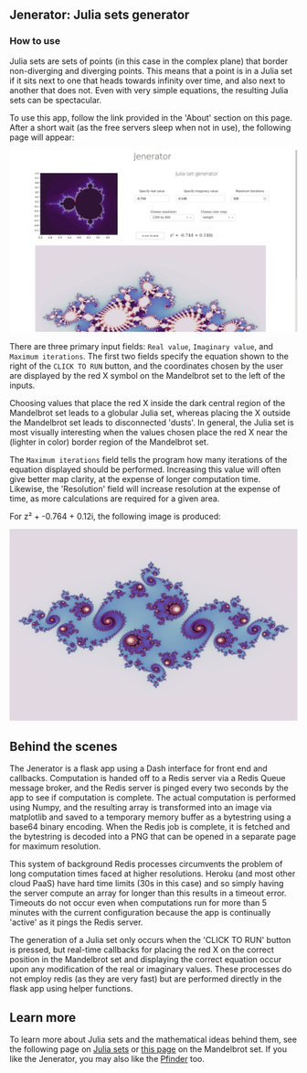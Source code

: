## Jenerator: Julia sets generator 

### How to use

Julia sets are sets of points (in this case in the complex plane) that border non-diverging and diverging points.  This means that a point is in a Julia set if it sits next to one that heads towards infinity over time, and also next to another that does not.  Even with very simple equations, the resulting Julia sets can be spectacular.

To use this app, follow the link provided in the 'About' section on this page.  After a short wait (as the free servers sleep when not in use), the following page will appear:

![screenshot](/assets/Screenshot_jenerator.png)

There are three primary input fields: `Real value`, `Imaginary value`, and `Maximum iterations`.  The first two fields specify the equation shown to the right of the `CLICK TO RUN` button, and the coordinates chosen by the user are displayed by the red X symbol on the Mandelbrot set to the left of the inputs.  

Choosing values that place the red X inside the dark central region of the Mandelbrot set leads to a globular Julia set, whereas placing the X outside the Mandelbrot set leads to disconnected 'dusts'. In general, the Julia set is most visually interesting when the values chosen place the red X near the (lighter in color) border region of the Mandelbrot set.

The `Maximum iterations` field tells the program how many iterations of the equation displayed should be performed.  Increasing this value will often give better map clarity, at the expense of longer computation time.  Likewise, the 'Resolution' field will increase resolution at the expense of time, as more calculations are required for a given area.

For z² + -0.764 + 0.12i, the following image is produced:

![image](/assets/julia.png)


## Behind the scenes

The Jenerator is a flask app using a Dash interface for front end and callbacks.  Computation is handed off to a Redis server via a Redis Queue message broker, and the Redis server is pinged every two seconds by the app to see if computation is complete.  The actual computation is performed using Numpy, and the resulting array is transformed into an image via matplotlib and saved to a temporary memory buffer as a bytestring using a base64 binary encoding.  When the Redis job is complete, it is fetched and the bytestring is decoded into a PNG that can be opened in a separate page for maximum resolution.  

This system of background Redis processes circumvents the problem of long computation times faced at higher resolutions.  Heroku (and most other cloud PaaS) have hard time limits (30s in this case) and so simply having the server compute an array for longer than this results in a timeout error.  Timeouts do not occur even when computations run for more than 5 minutes with the current configuration because the app is continually 'active' as it pings the Redis server.  

The generation of a Julia set only occurs when the 'CLICK TO RUN' button is pressed, but real-time callbacks for placing the red X on the correct position in the Mandelbrot set and displaying the correct equation occur upon any modification of the real or imaginary values.  These processes do not employ redis (as they are very fast) but are performed directly in the flask app using helper functions.  


## Learn more

To learn more about Julia sets and the mathematical ideas behind them, see the following page on [Julia sets](https://blbadger.github.io/julia-sets.html) or [this page](https://blbadger.github.io/mandelbrot-set.html) on the Mandelbrot set.  If you like the Jenerator, you may also like the [Pfinder](https://github.com/blbadger/pfinder) too.

